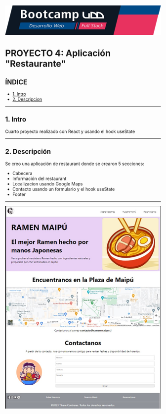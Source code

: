 ![Banner](./imagenes/banner.png)

# PROYECTO 4: Aplicación "Restaurante"

## **ÍNDICE**

* [1. Intro](#1-intro)
* [2. Descripcion](#2-Descripción)

****

## 1. Intro
Cuarto proyecto realizado con React y usando el hook useState

****

## 2. Descripción
Se creo una aplicación de restaurant donde se crearon 5 secciones:

- Cabecera
- Información del restaurant
- Localizacion usando Google Maps
- Contacto usando un formulario y el hook useState
- Footer

****

![imagen](./imagenes/screenshot.jpg)
